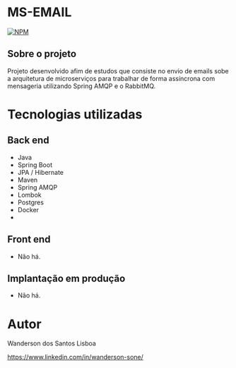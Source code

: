 # MS-EMAIL

[![NPM](https://img.shields.io/npm/l/react)](https://github.com/wanderson-sone/microservicos-mensageria-java/blob/main/LICENSE) 

## Sobre o projeto

Projeto desenvolvido afim de estudos que consiste no envio de emails sobe a arquitetura de microserviços para trabalhar de forma assíncrona com mensageria utilizando Spring AMQP e o RabbitMQ.

# Tecnologias utilizadas

## Back end
- Java
- Spring Boot
- JPA / Hibernate
- Maven
- Spring AMQP
- Lombok
- Postgres
- Docker
- 
## Front end
- Não há.

## Implantação em produção
- Não há.


# Autor

Wanderson dos Santos Lisboa

https://www.linkedin.com/in/wanderson-sone/

